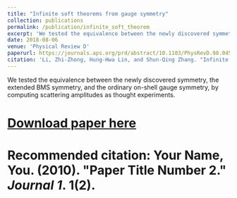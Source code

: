 ```yaml
---
title: "Infinite soft theorems from gauge symmetry"
collection: publications
permalink: /publication/infinite_soft_theorem
excerpt: 'We tested the equivalence between the newly discovered symmetry, the extended BMS symmetry, and the ordinary on-shell gauge symmetry, by computing scattering amplitudes as thought experiments. '
date: 2018-08-06
venue: 'Physical Review D'
paperurl: https://journals.aps.org/prd/abstract/10.1103/PhysRevD.98.045004
citation: 'Li, Zhi-Zhong, Hung-Hwa Lin, and Shun-Qing Zhang. "Infinite soft theorems from gauge symmetry." Physical Review D 98.4 (2018): 045004.'
---
```

We tested the equivalence between the newly discovered symmetry, the extended BMS symmetry, and the ordinary on-shell gauge symmetry, by computing scattering amplitudes as thought experiments. 

# [Download paper here](http://academicpages.github.io/files/paper2.pdf)

# Recommended citation: Your Name, You. (2010). "Paper Title Number 2." <i>Journal 1</i>. 1(2).